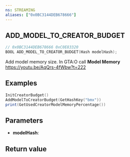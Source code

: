 ```yaml
---
ns: STREAMING
aliases: ["0x0BC3144DEB678666"]
---
```

## ADD_MODEL_TO_CREATOR_BUDGET

```c
// 0x0BC3144DEB678666 0xC0E83320
BOOL ADD_MODEL_TO_CREATOR_BUDGET(Hash modelHash);
```
Add model memory size.
In GTA:O call **Model Memory**
https://youtu.be/AqQrs-4fWbw?t=222

## Examples
```lua
InitCreatorBudget()
AddModelToCreatorBudget(GetHashKey("bmx"))
print(GetUsedCreatorModelMemoryPercentage())
```


## Parameters
* **modelHash**: 

## Return value

